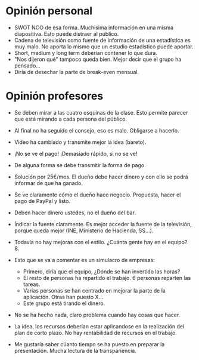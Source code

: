 # Opinión personal
- SWOT NOO de esa forma. Muchisima información en una misma diapositiva. Esto puede distraer al público.
- Cadena de televisión como fuente de información de una estadística es muy malo. No aporta lo mismo que un estudio estadístico puede aportar.
- Short, medium y long term deberian contener lo que dura.
- "Nos dijeron qué" tampoco queda bien. Mejor decir que el grupo ha pensado...
- Diría de desechar la parte de break-even mensual.

# Opinión profesores
- Se deben mirar a las cuatro esquinas de la clase. Esto permite parecer que está mirando a cada persona del público.
- Al final no ha seguido el consejo, eso es malo. Obligarse a hacerlo.
- Video ha cambiado y transmite mejor la idea (bareto).
- ¡No se ve el pago! ¡Demasiado rápido, si no se ve!
- De alguna forma se debe transmitir la forma de pago.
- Solución por 25€/mes. El dueño debe hacer dinero y con ello se podrá informar de que ha ganado.
- Se ve claramente cómo el dueño hace negocio. Propuesta, hacer el pago de PayPal y listo.
- Deben hacer dinero ustedes, no el dueño del bar.
- Índicar la fuente claramente. Es mejor acceder la fuente de la televisión, porque queda mejor (INE, Ministerio de Hacienda, SS...).

- Todavía no hay mejoras con el estilo. ¿Cuánta gente hay en el equipo? 8.
- Esto que se va a comentar es un simulacro de empresas: 
  - Primero, diría que el equipo, ¿Dónde se han invertido las horas?
  - El resto de personas ha repartido el trabajo. 6 personas reparten las tareas. 
  - Varias personas se han centrado en mejorar la parte de la aplicación. Otras han puesto X...
  - Este grupo está tirando el dinero.
- No se ha hecho nada, claro problema cuando hay cosas que hacer.
- La idea, los recursos deberían estar aplicandose en la realización del plan de corto plazo. No hay rentabilidad de recursos en el trabajo.
- Me gustaría saber cúanto tiempo se ha puesto en preparar la presentación. Mucha lectura de la transpariencia. 